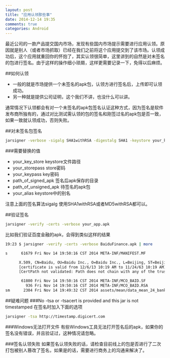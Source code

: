 ```yaml
---
layout: post
title: "应用认领那些事"
date: 2014-12-14 19:35
comments: true
categories: Android
---
```

最近公司的一款产品提交国内市场，发现有些国内市场提示需要进行应用认领。原因就是别人（或者市场抓取）已经在我们之前将这个应用提交到了该市场。认领成功后，这个应用就重回你的怀抱了，其实认领很简单，这里讲到的自然是对未签名的包进行签名。由于这样的操作细小琐屑，这样更需要记录一下，免得以后麻烦。
<!--more-->
##如何认领
  * 一般的就是市场提供一个未签名的apk包，认领方进行签名后，上传即可认领成功。
  * 另一种就是提供公司证明，这个我们不讲，也没什么可以讲。

通常情况下认领都会有对一个未签名的apk包签名认证这种方式，因为签名是软件发布商所独有的，通过对比测试需认领的包的签名和刚签过名的apk包是否一致，如果一致就认领成功，否则失败。

##对未签名包签名
```bash
jarsigner -verbose -sigalg SHA1withRSA -digestalg SHA1 -keystore your_keystore  -storepass your_storepass -keypass your_keypass -signedjar path_of_signed_apk  path_of_unsigned_apk your_alias
```
###需要替换的值
  * your_key_store keystore文件路径
  * your_storepass   store密码
  * your_keypass    key密码
  * path_of_signed_apk 签名后apk保存的目录
  * path_of_unsigned_apk 待签名的apk包
  * your_alias keystore中的别名

注意上面的签名算法sigalg 使用SHA1withRSA或者MD5withRSA都可以。

##验证签名
```bash
jarsigner -verify -certs -verbose your_app.apk
```
比如我们验证百度金融的apk，会得到类似这样的结果
```bash
19:23 $ jarsigner -verify -certs -verbose BaiduFinance.apk | more

s      61679 Fri Nov 14 19:50:16 CST 2014 META-INF/MANIFEST.MF

      X.509, CN=Baidu, OU=Baidu Inc., O=Baidu Inc., L=Beijing, ST=Beijing, C=CN
      [certificate is valid from 12/6/13 10:19 AM to 11/24/63 10:19 AM]
      [CertPath not validated: Path does not chain with any of the trust anchors]

       61800 Fri Nov 14 19:50:16 CST 2014 META-INF/MCO_BAID.SF
         936 Fri Nov 14 19:50:16 CST 2014 META-INF/MCO_BAID.RSA
sm      2304 Fri Nov 14 19:49:32 CST 2014 assets/mean/data_mean_24_bank_card
```
##疑难问题
###No -tsa or -tsacert is provided and this jar is not timestamped
在签名时加入下面的选项
```bash
jarsigner -tsa http://timestamp.digicert.com
```

###Windows无法打开文件
有些Windows工具无法打开签名后的apk，如果你的签名没有错误，并且验证过，这种情况请忽略。

###签名认领失败
如果签名认领失败的话，请检查目前线上的包是否进行了二次打包被别人篡改了签名，如果是的话，需要进行商务上的沟通来解决了。
